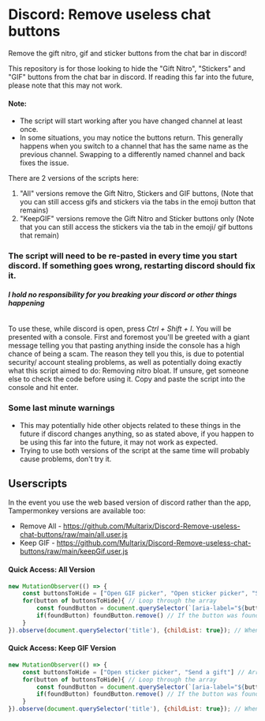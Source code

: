 # Discord: Remove useless chat buttons
Remove the gift nitro, gif and sticker buttons from the chat bar in discord!

This repository is for those looking to hide the "Gift Nitro", "Stickers" and "GIF" buttons from the chat bar in discord. If reading this far into the future, please note that this may not work.<br>

#### Note:
- The script will start working after you have changed channel at least once.
- In some situations, you may notice the buttons return. This generally happens when you switch to a channel that has the same name as the previous channel. Swapping to a differently named channel and back fixes the issue.

There are 2 versions of the scripts here:<br>
1. "All" versions remove the Gift Nitro, Stickers and GIF buttons, (Note that you can still access gifs and stickers via the tabs in the emoji button that remains)
2. "KeepGIF" versions remove the Gift Nitro and Sticker buttons only (Note that you can still access the stickers via the tab in the emoji/ gif buttons that remain)


###  **The script will need to be re-pasted in every time you start discord. If something goes wrong, restarting discord should fix it.**
#### _**I hold no responsibility for you breaking your discord or other things happening**_

<br>
To use these, while discord is open, press <i>Ctrl + Shift + I</i>. You will be presented with a console. First and foremost you'll be greeted with a giant message telling you that pasting anything inside the console has a high chance of being a scam. The reason they tell you this, is due to potential security/ account stealing problems, as well as potentially doing exactly what this script aimed to do: Removing nitro bloat. If unsure, get someone else to check the code before using it.
Copy and paste the script into the console and hit enter.<br>

### Some last minute warnings
- This may potentially hide other objects related to these things in the future if discord changes anything, so as stated above, if you happen to be using this far into the future, it may not work as expected.
- Trying to use both versions of the script at the same time will probably cause problems, don't try it.

## Userscripts
In the event you use the web based version of discord rather than the app, Tampermonkey versions are available too:
- Remove All - https://github.com/Multarix/Discord-Remove-useless-chat-buttons/raw/main/all.user.js
- Keep GIF - https://github.com/Multarix/Discord-Remove-useless-chat-buttons/raw/main/keepGif.user.js

#### Quick Access: All Version

```js
new MutationObserver(() => {
	const buttonsToHide = ["Open GIF picker", "Open sticker picker", "Send a gift"] // Array of labels for buttons we want to remove
	for(button of buttonsToHide){ // Loop through the array
		const foundButton = document.querySelector(`[aria-label="${button}"]`); // Find the button
		if(foundButton) foundButton.remove() // If the button was found, remove it
	}
}).observe(document.querySelector('title'), {childList: true}); // Whenever the "channel" changes, run the script
```

#### Quick Access: Keep GIF Version

```js
new MutationObserver(() => {
	const buttonsToHide = ["Open sticker picker", "Send a gift"] // Array of labels for buttons we want to remove
	for(button of buttonsToHide){ // Loop through the array
		const foundButton = document.querySelector(`[aria-label="${button}"]`); // Find the button
		if(foundButton) foundButton.remove() // If the button was found, remove it
	}
}).observe(document.querySelector('title'), {childList: true}); // Whenever the "channel" changes, run the script
```
